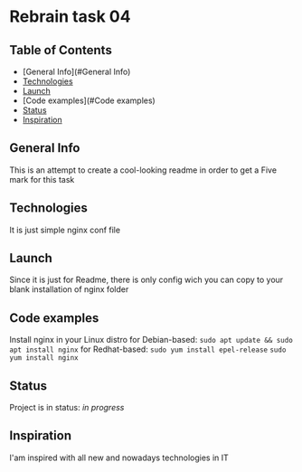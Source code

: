 # Rebrain task 04

## Table of Contents
* [General Info](#General Info)
* [Technologies](#Technologies)
* [Launch](#Launch)
* [Code examples](#Code examples)
* [Status](#Status)
* [Inspiration](#Inspiration)


## General Info
This is an attempt to create a cool-looking readme in order to get a Five mark for this task

## Technologies
It is just simple nginx conf file

## Launch
Since it is just for Readme, there is only config wich you can copy to your blank installation of nginx folder

## Code examples
Install nginx in your Linux distro
for Debian-based:
`sudo apt update && sudo apt install nginx`
for Redhat-based:
`sudo yum install epel-release`
`sudo yum install nginx`

## Status
Project is in status: _in progress_

## Inspiration
I'am inspired with all new and nowadays technologies in IT

